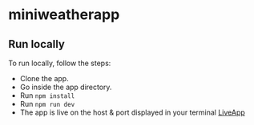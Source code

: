 # miniweatherapp

## Run locally
To run locally, follow the steps:
- Clone the app.
- Go inside the app directory.
- Run ``npm install``
- Run ``npm run dev``
- The app is live on the host & port  displayed in your  terminal [LiveApp](http://127.0.0.1:5173/)
